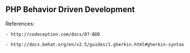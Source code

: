 ## PHP Behavior Driven Development

References:

    - http://codeception.com/docs/07-BDD

    - http://docs.behat.org/en/v2.5/guides/1.gherkin.html#gherkin-syntax
